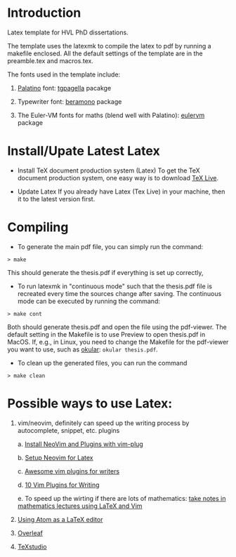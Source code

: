 Introduction
============

Latex template for HVL PhD dissertations.

The template uses the latexmk to compile the latex to pdf by running a makefile enclosed.
All the default settings of the template are in the preamble.tex and macros.tex.

The fonts used in the template include:
1. [Palatino](https://en.wikipedia.org/wiki/Palatino#Palatino) font: [tgpagella](https://tug.org/FontCatalogue/texgyrepagella/)
   pacakge

2. Typewriter font: [beramono](https://tug.org/FontCatalogue/beramono/) package

3. The Euler-VM fonts for maths (blend well with Palatino): [eulervm](http://ftp.riken.jp/tex-archive/fonts/eulervm/doc/latex/eulervm/eulervm.pdf) package 

Install/Upate Latest Latex
========
* Install TeX document production system (Latex)
To get the TeX document production system, one easy way is to download [TeX Live](https://www.tug.org/texlive/).

* Update Latex
If you already have Latex (Tex Live) in your machine,
then it to the latest version first.

Compiling
=========

* To generate the main pdf file, you can simply run the command:

`> make`

This should generate the thesis.pdf if everything is set up correctly, 

* To run latexmk in "continuous mode" such that the thesis.pdf file
is recreated every time the sources change after saving. 
The continuous mode can be executed by running the command:

`> make cont`

Both should generate thesis.pdf and open the file using the pdf-viewer.
The default setting in the Makefile is to use Preview to open thesis.pdf in
MacOS.
If, e.g., in Linux, you need to change the Makefile for the pdf-viewer you want
to use, such as [okular](https://okular.kde.org/): `okular thesis.pdf`.

* To clean up the generated files, you can run the command

`> make clean`


Possible ways to use Latex: 
=========

1. vim/neovim, definitely can speed up the writing process by autocomplete, snippet, etc. plugins 

      a. [Install NeoVim and Plugins with vim-plug](https://www.linode.com/docs/tools-reference/tools/how-to-install-neovim-and-plugins-with-vim-plug/)
  
      b. [Setup Neovim for Latex](https://yufanlu.net/2018/09/03/neovim-latex/)
  
      c. [Awesome vim plugins for writers](https://opensource.com/article/17/2/vim-plugins-writers)
  
      d. [10 Vim Plugins for Writing](https://dev.to/tomfern/10-vim-plugins-for-writing-2k66)

      e. To speed up the wirting if there are lots of mathematics: [take notes in mathematics lectures using LaTeX and Vim](https://castel.dev/post/lecture-notes-1/)

2. [Using Atom as a LaTeX editor](https://medium.com/@lucasrebscher/using-atom-as-a-latex-editor-93756de3d726)

3. [Overleaf](https://www.overleaf.com/)

4. [TeXstudio](https://www.texstudio.org/)
